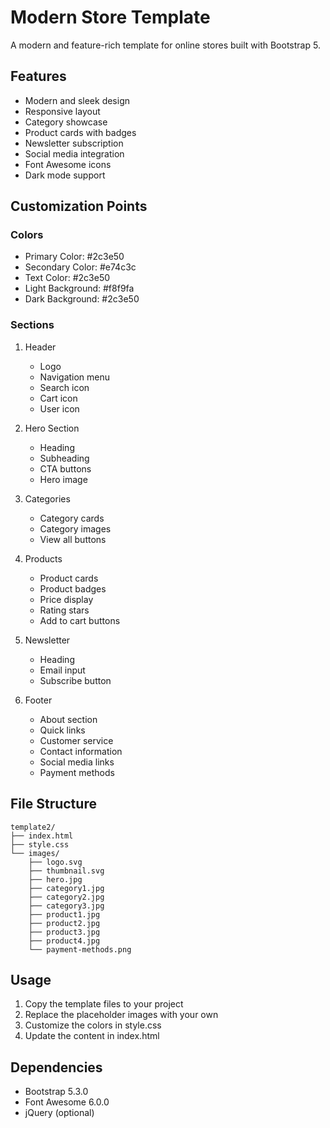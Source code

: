 # Modern Store Template

A modern and feature-rich template for online stores built with Bootstrap 5.

## Features

- Modern and sleek design
- Responsive layout
- Category showcase
- Product cards with badges
- Newsletter subscription
- Social media integration
- Font Awesome icons
- Dark mode support

## Customization Points

### Colors
- Primary Color: #2c3e50
- Secondary Color: #e74c3c
- Text Color: #2c3e50
- Light Background: #f8f9fa
- Dark Background: #2c3e50

### Sections
1. Header
   - Logo
   - Navigation menu
   - Search icon
   - Cart icon
   - User icon

2. Hero Section
   - Heading
   - Subheading
   - CTA buttons
   - Hero image

3. Categories
   - Category cards
   - Category images
   - View all buttons

4. Products
   - Product cards
   - Product badges
   - Price display
   - Rating stars
   - Add to cart buttons

5. Newsletter
   - Heading
   - Email input
   - Subscribe button

6. Footer
   - About section
   - Quick links
   - Customer service
   - Contact information
   - Social media links
   - Payment methods

## File Structure

```
template2/
├── index.html
├── style.css
└── images/
    ├── logo.svg
    ├── thumbnail.svg
    ├── hero.jpg
    ├── category1.jpg
    ├── category2.jpg
    ├── category3.jpg
    ├── product1.jpg
    ├── product2.jpg
    ├── product3.jpg
    ├── product4.jpg
    └── payment-methods.png
```

## Usage

1. Copy the template files to your project
2. Replace the placeholder images with your own
3. Customize the colors in style.css
4. Update the content in index.html

## Dependencies

- Bootstrap 5.3.0
- Font Awesome 6.0.0
- jQuery (optional) 